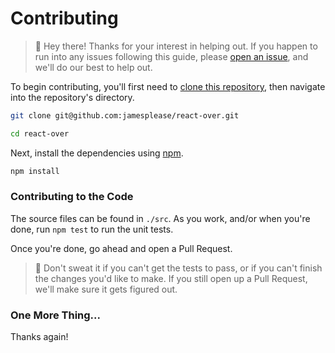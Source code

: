 # Contributing

> :wave: Hey there! Thanks for your interest in helping out. If you happen to
> run into any issues following this guide, please
> [open an issue](https://github.com/jamesplease/react-over/issues/new?title=Contributing+help),
> and we'll do our best to help out.

To begin contributing, you'll first need to
[clone this repository](https://help.github.com/articles/cloning-a-repository/),
then navigate into the repository's directory.

```sh
git clone git@github.com:jamesplease/react-over.git

cd react-over
```

Next, install the dependencies using [npm](https://www.npmjs.com/).

```js
npm install
```

### Contributing to the Code

The source files can be found in `./src`. As you work, and/or when you're done, run
`npm test` to run the unit tests.

Once you're done, go ahead and open a Pull Request.

> :information_desk_person: Don't sweat it if you can't get the tests to pass,
> or if you can't finish the changes you'd like to make. If you still open up a
> Pull Request, we'll make sure it gets figured out.

### One More Thing...

Thanks again!
